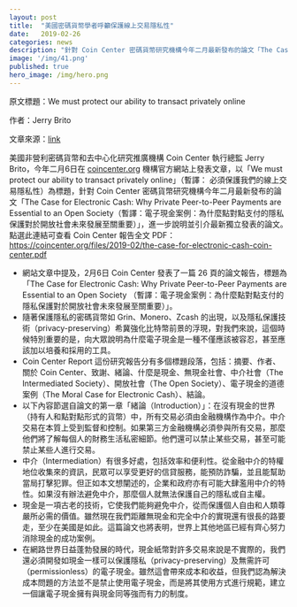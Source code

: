 ```yaml
---
layout: post
title:  "美國密碼貨幣學者呼籲保護線上交易隱私性"
date:   2019-02-26
categories: news
description: "針對 Coin Center 密碼貨幣研究機構今年二月最新發布的論文「The Case for Electronic Cash: Why Private Peer-to-Peer Payments are Essential to an Open Society（暫譯：電子現金案例：為什麼點對點支付的隱私保護對於開放社會未來發展至關重要）」，進一步說明並引介最新獨立發表的論文。"
image: '/img/41.png'
published: true
hero_image: /img/hero.png
---
```

原文標題：We must protect our ability to transact privately online

作者：Jerry Brito

文章來源：[link](https://coincenter.org/entry/we-must-protect-our-ability-to-transact-privately-online)

美國非營利密碼貨幣和去中心化研究推廣機構 Coin Center 執行總監 Jerry Brito，今年二月6日在 [coincenter.org](http://coincenter.org/) 機構官方網站上發表文章，以「We must protect our ability to transact privately online」（暫譯： 必須保護我們的線上交易隱私性）為標題，針對 Coin Center 密碼貨幣研究機構今年二月最新發布的論文「The Case for Electronic Cash: Why Private Peer-to-Peer Payments are Essential to an Open Society（暫譯：電子現金案例：為什麼點對點支付的隱私保護對於開放社會未來發展至關重要）」，進一步說明並引介最新獨立發表的論文。點選此連結可查看 Coin Center 報告全文 PDF：https://coincenter.org/files/2019-02/the-case-for-electronic-cash-coin-center.pdf

* 網站文章中提及，2月6日 Coin Center 發表了一篇 26 頁的論文報告，標題為「The Case for Electronic Cash: Why Private Peer-to-Peer Payments are Essential to an Open Society （暫譯：電子現金案例：為什麼點對點支付的隱私保護對於開放社會未來發展至關重要）」。
* 隨著保護隱私的密碼貨幣如 Grin、Monero、Zcash 的出現，以及隱私保護技術（privacy-preserving）希冀強化比特幣前景的浮現，對我們來說，這個時候特別重要的是，向大眾說明為什麼電子現金是一種不僅應該被容忍，甚至應該加以培養和採用的工具。
* Coin Center Report 這份研究報告分有多個標題段落，包括：摘要、作者、關於 Coin Center、致謝、緒論、什麼是現金、無現金社會、中介社會（The Intermediated Society）、開放社會（The Open Society）、電子現金的道德案例（The Moral Case for Electronic Cash）、結論。
* 以下內容節選自論文的第一章「緒論（Introduction）」：在沒有現金的世界（持有人和點對點形式的貨幣）中，所有交易必須由金融機構作為中介。中介交易在本質上受到監督和控制。如果第三方金融機構必須參與所有交易，那麼他們將了解每個人的財務生活私密細節。他們還可以禁止某些交易，甚至可能禁止某些人進行交易。
* 中介（Intermediation）有很多好處，包括效率和便利性。從金融中介的特權地位收集來的資訊，民眾可以享受更好的信貸服務，能預防詐騙，並且能幫助當局打擊犯罪。但正如本文想闡述的，企業和政府亦有可能大肆濫用中介的特性。如果沒有辦法避免中介，那麼個人就無法保護自己的隱私或自主權。
* 現金是一項古老的技術，它使我們能夠避免中介，從而保護個人自由和人類尊嚴所必需的價值。雖然現在我們距離無現金和完全中介的實現還有很長的路要走，至少在美國是如此。這篇論文也將表明，世界上其他地區已經有齊心努力消除現金的成功案例。
* 在網路世界日益蓬勃發展的時代，現金紙幣對許多交易來說是不實際的，我們還必須開發如現金一樣可以保護隱私（privacy-preserving）及無需許可（permissionless）的電子現金。雖然這會帶來成本和收益，但我們認為解決成本問題的方法並不是禁止使用電子現金，而是將其使用方式進行規範，建立一個讓電子現金擁有與現金同等強而有力的制度。 